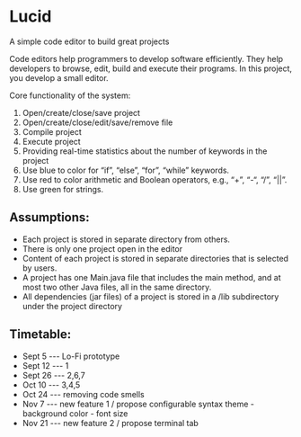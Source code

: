 # Lucid
A simple code editor to build great projects

Code editors help programmers to develop software efficiently. They help developers to browse, edit, build and execute their programs. In this project, you develop a small editor.

Core functionality of the system:
1. Open/create/close/save project
2. Open/create/close/edit/save/remove file
3. Compile project
4. Execute project
5. Providing real-time statistics about the number of keywords in the project
6. Use blue to color for “if”, “else”, “for”, “while” keywords.
7. Use red to color arithmetic and Boolean operators, e.g., “+”, “-“, “/”, “||”.
8. Use green for strings.

Assumptions:
---
* Each project is stored in separate directory from others.
* There is only one project open in the editor
* Content of each project is stored in separate directories that is selected by users.
* A project has one Main.java file that includes the main method, and at most two other Java files, all in the same directory.
* All dependencies (jar files) of a project is stored in a /lib subdirectory under the project directory

Timetable:
---
* Sept 5  --- Lo-Fi prototype
* Sept 12 --- 1
* Sept 26 --- 2,6,7
* Oct 10  --- 3,4,5
* Oct 24  --- removing code smells
* Nov 7   --- new feature 1 / propose configurable syntax theme - background color - font size
* Nov 21  --- new feature 2 / propose terminal tab
